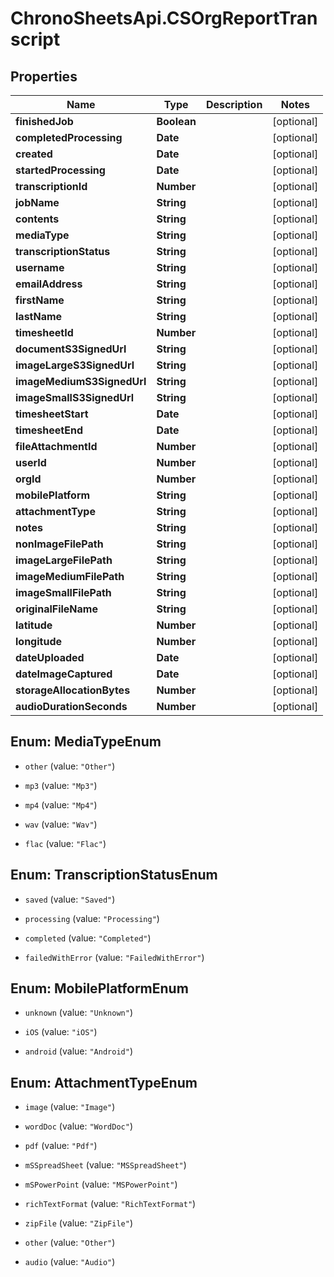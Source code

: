 # ChronoSheetsApi.CSOrgReportTranscript

## Properties
Name | Type | Description | Notes
------------ | ------------- | ------------- | -------------
**finishedJob** | **Boolean** |  | [optional] 
**completedProcessing** | **Date** |  | [optional] 
**created** | **Date** |  | [optional] 
**startedProcessing** | **Date** |  | [optional] 
**transcriptionId** | **Number** |  | [optional] 
**jobName** | **String** |  | [optional] 
**contents** | **String** |  | [optional] 
**mediaType** | **String** |  | [optional] 
**transcriptionStatus** | **String** |  | [optional] 
**username** | **String** |  | [optional] 
**emailAddress** | **String** |  | [optional] 
**firstName** | **String** |  | [optional] 
**lastName** | **String** |  | [optional] 
**timesheetId** | **Number** |  | [optional] 
**documentS3SignedUrl** | **String** |  | [optional] 
**imageLargeS3SignedUrl** | **String** |  | [optional] 
**imageMediumS3SignedUrl** | **String** |  | [optional] 
**imageSmallS3SignedUrl** | **String** |  | [optional] 
**timesheetStart** | **Date** |  | [optional] 
**timesheetEnd** | **Date** |  | [optional] 
**fileAttachmentId** | **Number** |  | [optional] 
**userId** | **Number** |  | [optional] 
**orgId** | **Number** |  | [optional] 
**mobilePlatform** | **String** |  | [optional] 
**attachmentType** | **String** |  | [optional] 
**notes** | **String** |  | [optional] 
**nonImageFilePath** | **String** |  | [optional] 
**imageLargeFilePath** | **String** |  | [optional] 
**imageMediumFilePath** | **String** |  | [optional] 
**imageSmallFilePath** | **String** |  | [optional] 
**originalFileName** | **String** |  | [optional] 
**latitude** | **Number** |  | [optional] 
**longitude** | **Number** |  | [optional] 
**dateUploaded** | **Date** |  | [optional] 
**dateImageCaptured** | **Date** |  | [optional] 
**storageAllocationBytes** | **Number** |  | [optional] 
**audioDurationSeconds** | **Number** |  | [optional] 


<a name="MediaTypeEnum"></a>
## Enum: MediaTypeEnum


* `other` (value: `"Other"`)

* `mp3` (value: `"Mp3"`)

* `mp4` (value: `"Mp4"`)

* `wav` (value: `"Wav"`)

* `flac` (value: `"Flac"`)




<a name="TranscriptionStatusEnum"></a>
## Enum: TranscriptionStatusEnum


* `saved` (value: `"Saved"`)

* `processing` (value: `"Processing"`)

* `completed` (value: `"Completed"`)

* `failedWithError` (value: `"FailedWithError"`)




<a name="MobilePlatformEnum"></a>
## Enum: MobilePlatformEnum


* `unknown` (value: `"Unknown"`)

* `iOS` (value: `"iOS"`)

* `android` (value: `"Android"`)




<a name="AttachmentTypeEnum"></a>
## Enum: AttachmentTypeEnum


* `image` (value: `"Image"`)

* `wordDoc` (value: `"WordDoc"`)

* `pdf` (value: `"Pdf"`)

* `mSSpreadSheet` (value: `"MSSpreadSheet"`)

* `mSPowerPoint` (value: `"MSPowerPoint"`)

* `richTextFormat` (value: `"RichTextFormat"`)

* `zipFile` (value: `"ZipFile"`)

* `other` (value: `"Other"`)

* `audio` (value: `"Audio"`)




